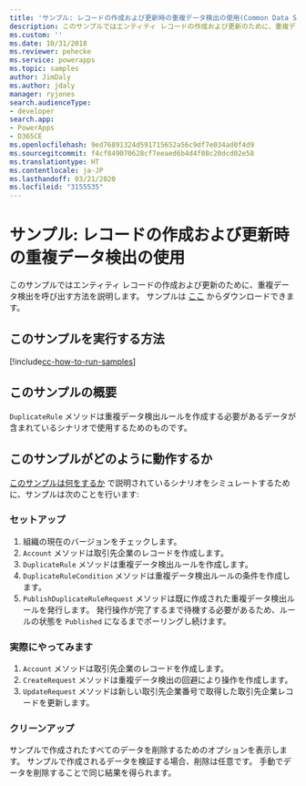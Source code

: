 ```yaml
---
title: 'サンプル: レコードの作成および更新時の重複データ検出の使用(Common Data Service) | Microsoft Docs'
description: このサンプルではエンティティ レコードの作成および更新のために、重複データ検出を呼び出す方法を説明します。
ms.custom: ''
ms.date: 10/31/2018
ms.reviewer: pehecke
ms.service: powerapps
ms.topic: samples
author: JimDaly
ms.author: jdaly
manager: ryjones
search.audienceType:
- developer
search.app:
- PowerApps
- D365CE
ms.openlocfilehash: 9ed76891324d591715652a56c9df7e034ad0f4d9
ms.sourcegitcommit: f4cf849070628cf7eeaed6b4d4f08c20dcd02e58
ms.translationtype: HT
ms.contentlocale: ja-JP
ms.lasthandoff: 03/21/2020
ms.locfileid: "3155535"
---
```

# <a name="sample-use-duplicate-detection-when-creating-and-updating-records"></a>サンプル: レコードの作成および更新時の重複データ検出の使用

<!-- https://docs.microsoft.com/dynamics365/customer-engagement/developer/org-service/sample-use-duplicate-detection-when-creating-and-updating-records -->
 このサンプルではエンティティ レコードの作成および更新のために、重複データ検出を呼び出す方法を説明します。 サンプルは [ここ](https://github.com/Microsoft/PowerApps-Samples/tree/master/cds/orgsvc/C%23/UseDuplicatedetectionforCRUD) からダウンロードできます。

## <a name="how-to-run-this-sample"></a>このサンプルを実行する方法

[!include[cc-how-to-run-samples](../../includes/cc-how-to-run-samples.md)]


## <a name="what-this-sample-does"></a>このサンプルの概要

`DuplicateRule` メソッドは重複データ検出ルールを作成する必要があるデータが含まれているシナリオで使用するためのものです。

## <a name="how-this-sample-works"></a>このサンプルがどのように動作するか

[このサンプルは何をするか](#what-this-sample-does) で説明されているシナリオをシミュレートするために、サンプルは次のことを行います:

### <a name="setup"></a>セットアップ

1. 組織の現在のバージョンをチェックします。
1. `Account` メソッドは取引先企業のレコードを作成します。 
1. `DuplicateRule` メソッドは重複データ検出ルールを作成します。
1. `DuplicateRuleCondition` メソッドは重複データ検出ルールの条件を作成します。
1. `PublishDuplicateRuleRequest` メソッドは既に作成された重複データ検出ルールを発行します。 発行操作が完了するまで待機する必要があるため、ルールの状態を `Published` になるまでポーリングし続けます。

### <a name="demonstrate"></a>実際にやってみます
1. `Account` メソッドは取引先企業のレコードを作成します。 
1. `CreateRequest` メソッドは重複データ検出の回避により操作を作成します。
1. `UpdateRequest` メソッドは新しい取引先企業番号で取得した取引先企業レコードを更新します。

### <a name="clean-up"></a>クリーンアップ

サンプルで作成されたすべてのデータを削除するためのオプションを表示します。 サンプルで作成されるデータを検証する場合、削除は任意です。 手動でデータを削除することで同じ結果を得られます。
